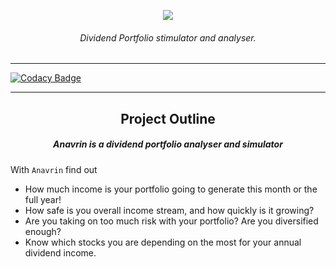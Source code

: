 <p align="center">

  <img src="https://user-images.githubusercontent.com/24829816/82093718-b2007e80-970c-11ea-95e3-eaede875f49e.png">

  <h6 align="center"> 
    Dividend Portfolio stimulator and analyser.
  </h6>
</p>

***

[![Codacy Badge](https://api.codacy.com/project/badge/Grade/06a6dddbf6684ae7a4a55a3eee48f699)](https://app.codacy.com/manual/Midas/malang?utm_source=github.com&utm_medium=referral&utm_content=MidasXIV/malang&utm_campaign=Badge_Grade_Dashboard)

***

<h2 align="center">
  Project Outline
</h2>

<h5 align="center">
  Anavrin is a dividend portfolio analyser and simulator
</h5>

With `Anavrin` find out
*  How much income is your portfolio going to generate this month or the full year!
*  How safe is you overall income stream, and how quickly is it growing?
*  Are you taking on too much risk with your portfolio? Are you diversified enough?
*  Know which stocks you are depending on the most for your annual dividend income.
